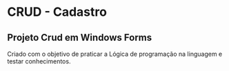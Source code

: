 # CRUD - Cadastro

## Projeto Crud em Windows Forms

Criado com o objetivo de praticar a Lógica de programação na linguagem e testar conhecimentos.
